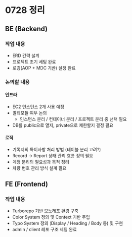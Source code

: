 # 0728 정리

## BE (Backend)

### 작업 내용
- ERD 간략 설계
- 프로젝트 초기 세팅 완료
- 로깅(AOP + MDC 기반) 설정 완료

### 논의할 내용

#### 인프라
- EC2 인스턴스 2개 사용 예정
- 멀티모듈 여부 논의
    - 인스턴스 분리 / 컨테이너 분리 / 프로젝트 분리 중 선택 필요
- DB를 public으로 열지, private으로 제한할지 결정 필요

#### 로직
- 기록지의 특이사항 처리 방법 (테이블 분리 고려?)
- Record → Report 상태 관리 흐름 정의 필요
- 계정 분리의 필요성과 목적 정리
- 차량 번호 관리 방식 설계 필요

## FE (Frontend)

### 작업 내용
- Turborepo 기반 모노레포 환경 구축
- Color System 정의 및 Context 기반 주입
- Typo System 정의 (Display / Heading / Body 등) 및 구현
- admin / client 레포 구조 세팅 완료

